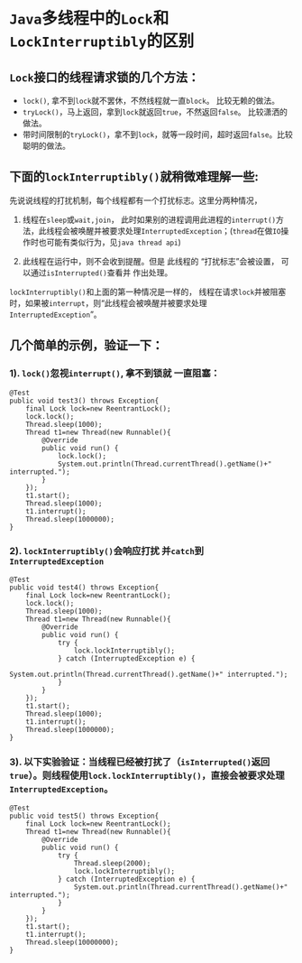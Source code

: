 # `Java`多线程中的`Lock`和`LockInterruptibly`的区别

## `Lock`接口的线程请求锁的几个方法：

- `lock()`, 拿不到`lock`就不罢休，不然线程就一直`block`。 比较无赖的做法。
- `tryLock()`，马上返回，拿到`lock`就返回`true`，不然返回`false`。 比较潇洒的做法。
- 带时间限制的`tryLock()`，拿不到`lock`，就等一段时间，超时返回`false`。比较聪明的做法。

## 下面的`lockInterruptibly()`就稍微难理解一些:

先说说线程的打扰机制，每个线程都有一个打扰标志。这里分两种情况，

1. 线程在`sleep`或`wait,join`， 此时如果别的进程调用此进程的`interrupt()`方法，此线程会被唤醒并被要求处理`InterruptedException`；(`thread`在做`IO`操作时也可能有类似行为，见`java thread api`)

2. 此线程在运行中，则不会收到提醒。但是 此线程的 “打扰标志”会被设置， 可以通过`isInterrupted()`查看并 作出处理。

`lockInterruptibly()`和上面的第一种情况是一样的， 线程在请求`lock`并被阻塞时，如果被`interrupt`，则“此线程会被唤醒并被要求处理`InterruptedException`”。

## 几个简单的示例，验证一下：

### 1). `lock()`忽视`interrupt()`, 拿不到锁就 一直阻塞：

```
@Test
public void test3() throws Exception{
    final Lock lock=new ReentrantLock();
    lock.lock();
    Thread.sleep(1000);
    Thread t1=new Thread(new Runnable(){
        @Override
        public void run() {
            lock.lock();
            System.out.println(Thread.currentThread().getName()+" interrupted.");
        }
    });
    t1.start();
    Thread.sleep(1000);
    t1.interrupt();
    Thread.sleep(1000000);
}
```


### 2). `lockInterruptibly()`会响应打扰 并`catch`到`InterruptedException`

```
@Test
public void test4() throws Exception{
    final Lock lock=new ReentrantLock();
    lock.lock();
    Thread.sleep(1000);
    Thread t1=new Thread(new Runnable(){
        @Override
        public void run() {
            try {
                lock.lockInterruptibly();
            } catch (InterruptedException e) {
                        System.out.println(Thread.currentThread().getName()+" interrupted.");
            }
        }
    });
    t1.start();
    Thread.sleep(1000);
    t1.interrupt();
    Thread.sleep(1000000);
}
```

### 3). 以下实验验证：当线程已经被打扰了（`isInterrupted()`返回`true`）。则线程使用`lock.lockInterruptibly()`，直接会被要求处理`InterruptedException`。

```
@Test
public void test5() throws Exception{
    final Lock lock=new ReentrantLock();
    Thread t1=new Thread(new Runnable(){
        @Override
        public void run() {
            try {
                Thread.sleep(2000);
                lock.lockInterruptibly();
            } catch (InterruptedException e) {
                System.out.println(Thread.currentThread().getName()+" interrupted.");
            }
        }
    });
    t1.start();
    t1.interrupt();
    Thread.sleep(10000000);
}   
```
